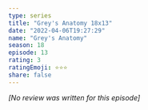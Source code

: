 ```yaml
---
type: series
title: "Grey's Anatomy 18x13"
date: "2022-04-06T19:27:29"
name: "Grey's Anatomy"
season: 18
episode: 13
rating: 3
ratingEmoji: ⭐️⭐️⭐️
share: false
---
```


_[No review was written for this episode]_
